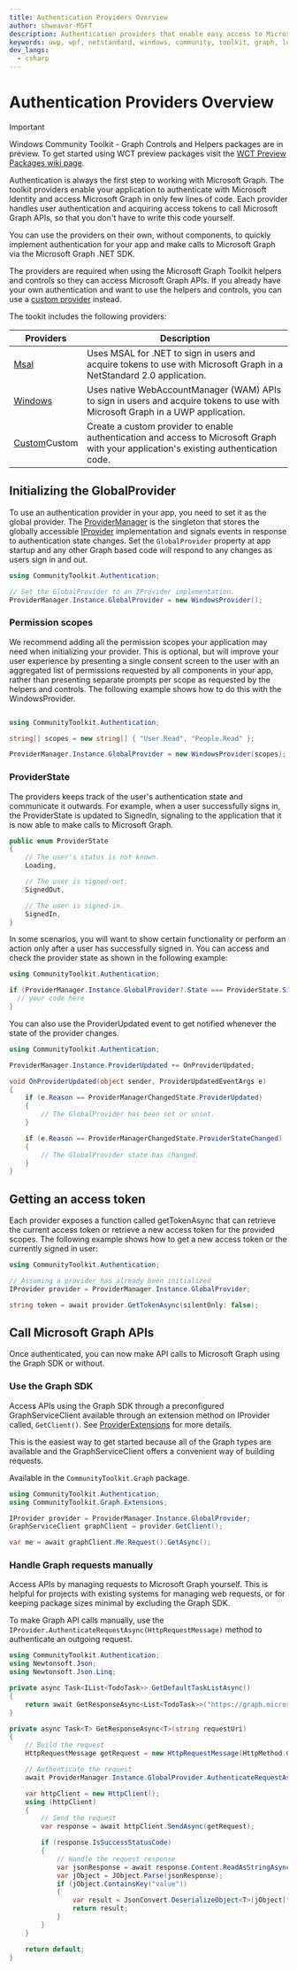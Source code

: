 ```yaml
---
title: Authentication Providers Overview
author: shweaver-MSFT
description: Authentication providers that enable easy access to Microsoft Graph APIs.
keywords: uwp, wpf, netstandard, windows, community, toolkit, graph, login, authentication, provider, providers, identity, msa, wam
dev_langs:
  - csharp
---
```


# Authentication Providers Overview

> [!IMPORTANT]
> Windows Community Toolkit - Graph Controls and Helpers packages are in preview. To get started using WCT preview packages visit the [WCT Preview Packages wiki page](https://aka.ms/wct/wiki/previewpackages).

Authentication is always the first step to working with Microsoft Graph. The toolkit providers enable your application to authenticate with Microsoft Identity and access Microsoft Graph in only few lines of code. Each provider handles user authentication and acquiring access tokens to call Microsoft Graph APIs, so that you don't have to write this code yourself.

You can use the providers on their own, without components, to quickly implement authentication for your app and make calls to Microsoft Graph via the Microsoft Graph .NET SDK.

The providers are required when using the Microsoft Graph Toolkit helpers and controls so they can access Microsoft Graph APIs. If you already have your own authentication and want to use the helpers and controls, you can use a [custom provider](./IProvider.md) instead.

The tookit includes the following providers:

| Providers | Description |
| -- | -- |
| [Msal](./MsalProvider.md) | Uses MSAL for .NET to sign in users and acquire tokens to use with Microsoft Graph in a NetStandard 2.0 application. |
| [Windows](./WindowsProvider.md) | Uses native WebAccountManager (WAM) APIs to sign in users and acquire tokens to use with Microsoft Graph in a UWP application. |
| [Custom](./IProvider.md)Custom | Create a custom provider to enable authentication and access to Microsoft Graph with your application's existing authentication code. |

## Initializing the GlobalProvider

To use an authentication provider in your app, you need to set it as the global provider. The [ProviderManager](./ProviderManager.md) is the singleton that stores the globally accessible [IProvider](./IProvider.md) implementation and signals events in response to authentication state changes.
Set the `GlobalProvider` property at app startup and any other Graph based code will respond to any changes as users sign in and out.

```csharp
using CommunityToolkit.Authentication;

// Set the GlobalProvider to an IProvider implementation.
ProviderManager.Instance.GlobalProvider = new WindowsProvider();
```

### Permission scopes

We recommend adding all the permission scopes your application may need when initializing your provider. This is optional, but will improve your user experience by presenting a single consent screen to the user with an aggregated list of permissions requested by all components in your app, rather than presenting separate prompts per scope as requested by the helpers and controls. The following example shows how to do this with the WindowsProvider.

```csharp

using CommunityToolkit.Authentication;

string[] scopes = new string[] { "User.Read", "People.Read" };

ProviderManager.Instance.GlobalProvider = new WindowsProvider(scopes);
```

### ProviderState

The providers keeps track of the user's authentication state and communicate it outwards. For example, when a user successfully signs in, the ProviderState is updated to SignedIn, signaling to the application that it is now able to make calls to Microsoft Graph.

```csharp
public enum ProviderState
{
    // The user's status is not known.
    Loading,

    // The user is signed-out.
    SignedOut,

    // The user is signed-in.
    SignedIn,
}
```

In some scenarios, you will want to show certain functionality or perform an action only after a user has successfully signed in. You can access and check the provider state as shown in the following example:

```csharp
using CommunityToolkit.Authentication;

if (ProviderManager.Instance.GlobalProvider?.State === ProviderState.SignedIn) {
  // your code here
}
```

You can also use the ProviderUpdated event to get notified whenever the state of the provider changes.

```csharp
using CommunityToolkit.Authentication;

ProviderManager.Instance.ProviderUpdated += OnProviderUpdated;

void OnProviderUpdated(object sender, ProviderUpdatedEventArgs e)
{
    if (e.Reason == ProviderManagerChangedState.ProviderUpdated)
    {
        // The GlobalProvider has been set or unset.
    }

    if (e.Reason == ProviderManagerChangedState.ProviderStateChanged)
    {
        // The GlobalProvider state has changed.
    }
}
```

## Getting an access token

Each provider exposes a function called getTokenAsync that can retrieve the current access token or retrieve a new access token for the provided scopes. The following example shows how to get a new access token or the currently signed in user:

```csharp
using CommunityToolkit.Authentication;

// Assuming a provider has already been initialized
IProvider provider = ProviderManager.Instance.GlobalProvider;

string token = await provider.GetTokenAsync(silentOnly: false);
```

## Call Microsoft Graph APIs

Once authenticated, you can now make API calls to Microsoft Graph using the Graph SDK or without. 

### Use the Graph SDK 

Access APIs using the Graph SDK through a preconfigured GraphServiceClient available through an extension method on IProvider called, `GetClient()`.
See [ProviderExtensions](../helpers/ProviderExtensions.md) for more details.

This is the easiest way to get started because all of the Graph types are available and the GraphServiceClient offers a convenient way of building requests.

Available in the `CommunityToolkit.Graph` package.

```csharp
using CommunityToolkit.Authentication;
using CommunityToolkit.Graph.Extensions;

IProvider provider = ProviderManager.Instance.GlobalProvider;
GraphServiceClient graphClient = provider.GetClient();

var me = await graphClient.Me.Request().GetAsync();
```

### Handle Graph requests manually

Access APIs by managing requests to Microsoft Graph yourself. This is helpful for projects with existing systems for managing web requests, or for keeping package sizes minimal by excluding the Graph SDK.

To make Graph API calls manually, use the `IProvider.AuthenticateRequestAsync(HttpRequestMessage)` method to authenticate an outgoing request.

```csharp
using CommunityToolkit.Authentication;
using Newtonsoft.Json;
using Newtonsoft.Json.Linq;

private async Task<IList<TodoTask>> GetDefaultTaskListAsync()
{
    return await GetResponseAsync<List<TodoTask>>("https://graph.microsoft.com/v1.0/me/todo/lists/tasks/tasks");
}

private async Task<T> GetResponseAsync<T>(string requestUri)
{
    // Build the request
    HttpRequestMessage getRequest = new HttpRequestMessage(HttpMethod.Get, requestUri);

    // Authenticate the request
    await ProviderManager.Instance.GlobalProvider.AuthenticateRequestAsync(getRequest);

    var httpClient = new HttpClient();
    using (httpClient)
    {
        // Send the request
        var response = await httpClient.SendAsync(getRequest);

        if (response.IsSuccessStatusCode)
        {
            // Handle the request response
            var jsonResponse = await response.Content.ReadAsStringAsync();
            var jObject = JObject.Parse(jsonResponse);
            if (jObject.ContainsKey("value"))
            {
                var result = JsonConvert.DeserializeObject<T>(jObject["value"].ToString());
                return result;
            }
        }
    }

    return default;
}
```